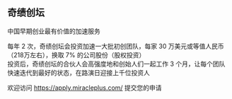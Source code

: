 ## 奇绩创坛
中国早期创业最有价值的加速服务

每年 2 次，奇绩创坛会投资加速一大批初创团队，每家 30 万美元或等值人民币（218万左右），换取 7% 的公司股份（股权投资）  
投资后，奇绩创坛的合伙人会高强度地和创始人们一起工作 3 个月，让每个团队快速迭代到最好的状态，在路演日迎接上千位投资人   

欢迎访问 https://apply.miracleplus.com/ 提交您的申请
